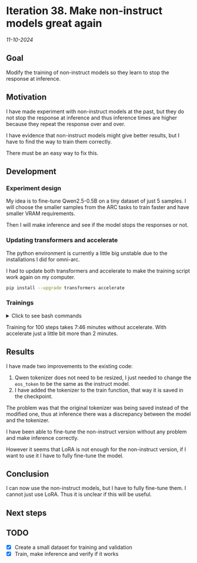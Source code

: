 # Iteration 38. Make non-instruct models great again

_11-10-2024_

## Goal

Modify the training of non-instruct models so they learn to stop the response at inference.

## Motivation

I have made experiment with non-instruct models at the past, but they do not stop the response at inference
and thus inference times are higher because they repeat the response over and over.

I have evidence that non-instruct models might give better results, but I have to find the way
to train them correctly.

There must be an easy way to fix this.

## Development

### Experiment design

My idea is to fine-tune Qwen2.5-0.5B on a tiny dataset of just 5 samples. I will choose the smaller
samples from the ARC tasks to train faster and have smaller VRAM requirements.

Then I will make inference and see if the model stops the responses or not.

### Updating transformers and accelerate

The python environment is currently a little big unstable due to the installations I did for omni-arc.

I had to update both transformers and accelerate to make the training script work again on my computer.

```bash
pip install --upgrade transformers accelerate
```

### Trainings

<details>
  <summary>Click to see bash commands</summary>

```bash
# baseline
python fine-tuning.py \
--model_path /home/gbarbadillo/data/Qwen2.5-0.5B \
--device_map None \
--lora_r 32 \
--output_dir /mnt/hdd0/Kaggle/arc24/models/20241011_non-instruct_models/01_baseline \
--train_datasets /mnt/hdd0/Kaggle/arc24/data/new_partitions/smaller_5_tasks.json output-from-examples-v1 \
--val_dataset /mnt/hdd0/Kaggle/arc24/data/new_partitions/smaller_5_tasks.json output-from-examples-v1 \
--grid_encoder "GridShapeEncoder(RowNumberEncoder(MinimalGridEncoder()))" \
--max_steps 100 \
--logging_steps 10 \
--batch_size 16 \
--learning_rate 1e-4 \
--verbose

accelerate launch fine-tuning.py \
--model_path /home/gbarbadillo/data/Qwen2.5-0.5B \
--device_map None \
--lora_r 32 \
--output_dir /mnt/hdd0/Kaggle/arc24/models/20241011_non-instruct_models/01_baseline_accelerate \
--train_datasets /mnt/hdd0/Kaggle/arc24/data/new_partitions/smaller_5_tasks.json output-from-examples-v1 \
--val_dataset /mnt/hdd0/Kaggle/arc24/data/new_partitions/smaller_5_tasks.json output-from-examples-v1 \
--grid_encoder "GridShapeEncoder(RowNumberEncoder(MinimalGridEncoder()))" \
--max_steps 100 \
--logging_steps 10 \
--batch_size 16 \
--learning_rate 1e-4 \
--verbose


accelerate launch fine-tuning.py \
--model_path /home/gbarbadillo/data/Qwen2.5-0.5B-Instruct \
--device_map None \
--lora_r 32 \
--output_dir /mnt/hdd0/Kaggle/arc24/models/20241011_non-instruct_models/02_baseline_instruct \
--train_datasets /mnt/hdd0/Kaggle/arc24/data/new_partitions/smaller_5_tasks.json output-from-examples-v1 \
--val_dataset /mnt/hdd0/Kaggle/arc24/data/new_partitions/smaller_5_tasks.json output-from-examples-v1 \
--grid_encoder "GridShapeEncoder(RowNumberEncoder(MinimalGridEncoder()))" \
--max_steps 100 \
--logging_steps 10 \
--batch_size 16 \
--learning_rate 1e-4 \
--verbose

accelerate launch fine-tuning.py \
--model_path /home/gbarbadillo/data/Qwen2.5-0.5B \
--device_map None \
--no-use_lora \
--output_dir /mnt/hdd0/Kaggle/arc24/models/20241011_non-instruct_models/03_full-fine-tune \
--train_datasets /mnt/hdd0/Kaggle/arc24/data/new_partitions/smaller_5_tasks.json output-from-examples-v1 \
--val_dataset /mnt/hdd0/Kaggle/arc24/data/new_partitions/smaller_5_tasks.json output-from-examples-v1 \
--grid_encoder "GridShapeEncoder(RowNumberEncoder(MinimalGridEncoder()))" \
--max_steps 100 \
--logging_steps 10 \
--batch_size 16 \
--learning_rate 1e-4 \
--verbose


accelerate launch fine-tuning.py \
--model_path /home/gbarbadillo/data/Qwen2.5-0.5B \
--device_map None \
--no-use_lora \
--output_dir /mnt/hdd0/Kaggle/arc24/models/20241011_non-instruct_models/04_full-fine-tune_change_pad_token \
--train_datasets /mnt/hdd0/Kaggle/arc24/data/new_partitions/smaller_5_tasks.json output-from-examples-v1 \
--val_dataset /mnt/hdd0/Kaggle/arc24/data/new_partitions/smaller_5_tasks.json output-from-examples-v1 \
--grid_encoder "GridShapeEncoder(RowNumberEncoder(MinimalGridEncoder()))" \
--max_steps 100 \
--logging_steps 10 \
--batch_size 16 \
--learning_rate 1e-4 \
--verbose


accelerate launch fine-tuning.py \
--model_path /home/gbarbadillo/data/Qwen2.5-0.5B \
--device_map None \
--no-use_lora \
--output_dir /mnt/hdd0/Kaggle/arc24/models/20241011_non-instruct_models/05_full-fine-tune_change_pad_token_fix_tokenizer_bug \
--train_datasets /mnt/hdd0/Kaggle/arc24/data/new_partitions/smaller_5_tasks.json output-from-examples-v1 \
--val_dataset /mnt/hdd0/Kaggle/arc24/data/new_partitions/smaller_5_tasks.json output-from-examples-v1 \
--grid_encoder "GridShapeEncoder(RowNumberEncoder(MinimalGridEncoder()))" \
--max_steps 100 \
--logging_steps 10 \
--batch_size 16 \
--learning_rate 1e-4 \
--verbose


accelerate launch fine-tuning.py \
--model_path /home/gbarbadillo/data/Qwen2.5-0.5B \
--device_map None \
--lora_r 32 \
--output_dir /mnt/hdd0/Kaggle/arc24/models/20241011_non-instruct_models/06_final_experiment_with_lora \
--train_datasets /mnt/hdd0/Kaggle/arc24/data/new_partitions/smaller_5_tasks.json output-from-examples-v1 \
--val_dataset /mnt/hdd0/Kaggle/arc24/data/new_partitions/smaller_5_tasks.json output-from-examples-v1 \
--grid_encoder "GridShapeEncoder(RowNumberEncoder(MinimalGridEncoder()))" \
--max_steps 100 \
--logging_steps 10 \
--batch_size 16 \
--learning_rate 1e-4 \
--verbose

accelerate launch fine-tuning.py \
--model_path /home/gbarbadillo/data/Qwen2.5-0.5B \
--device_map None \
--lora_r 128 \
--output_dir /mnt/hdd0/Kaggle/arc24/models/20241011_non-instruct_models/07_final_experiment_with_lora_longer \
--train_datasets /mnt/hdd0/Kaggle/arc24/data/new_partitions/smaller_5_tasks.json output-from-examples-v1 \
--val_dataset /mnt/hdd0/Kaggle/arc24/data/new_partitions/smaller_5_tasks.json output-from-examples-v1 \
--grid_encoder "GridShapeEncoder(RowNumberEncoder(MinimalGridEncoder()))" \
--max_steps 500 \
--logging_steps 10 \
--batch_size 16 \
--learning_rate 1e-4 \
--verbose

for checkpoint_folder in /mnt/hdd0/Kaggle/arc24/models/20241011_non-instruct_models/*/checkpoint-100; do
    python easy_inference_and_evaluation.py "${checkpoint_folder}" --dataset_path /mnt/hdd0/Kaggle/arc24/data/new_partitions/smaller_5_tasks.json --predictions_per_task 8
done
```

</details>

Training for 100 steps takes 7:46 minutes without accelerate. With accelerate just a little bit more than 2 minutes.

## Results

I have made two improvements to the existing code:

1. Qwen tokenizer does not need to be resized, I just needed to change the `eos_token` to be the same
   as the instruct model.
2. I have added the tokenizer to the train function, that way it is saved in the checkpoint.

The problem was that the original tokenizer was being saved instead of the modified one, thus at inference
there was a discrepancy between the model and the tokenizer.

I have been able to fine-tune the non-instruct version without any problem and make inference correctly.

However it seems that LoRA is not enough for the non-instruct version, if I want to use it I have to
fully fine-tune the model.

## Conclusion

I can now use the non-instruct models, but I have to fully fine-tune them. I cannot just use LoRA.
Thus it is unclear if this will be useful.

## Next steps

## TODO

- [x] Create a small dataset for training and validation
- [x] Train, make inference and verify if it works
